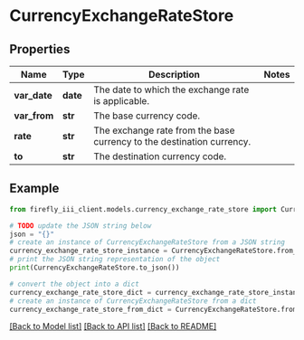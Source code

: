 # CurrencyExchangeRateStore


## Properties

Name | Type | Description | Notes
------------ | ------------- | ------------- | -------------
**var_date** | **date** | The date to which the exchange rate is applicable. | 
**var_from** | **str** | The base currency code. | 
**rate** | **str** | The exchange rate from the base currency to the destination currency. | 
**to** | **str** | The destination currency code. | 

## Example

```python
from firefly_iii_client.models.currency_exchange_rate_store import CurrencyExchangeRateStore

# TODO update the JSON string below
json = "{}"
# create an instance of CurrencyExchangeRateStore from a JSON string
currency_exchange_rate_store_instance = CurrencyExchangeRateStore.from_json(json)
# print the JSON string representation of the object
print(CurrencyExchangeRateStore.to_json())

# convert the object into a dict
currency_exchange_rate_store_dict = currency_exchange_rate_store_instance.to_dict()
# create an instance of CurrencyExchangeRateStore from a dict
currency_exchange_rate_store_from_dict = CurrencyExchangeRateStore.from_dict(currency_exchange_rate_store_dict)
```
[[Back to Model list]](../README.md#documentation-for-models) [[Back to API list]](../README.md#documentation-for-api-endpoints) [[Back to README]](../README.md)


